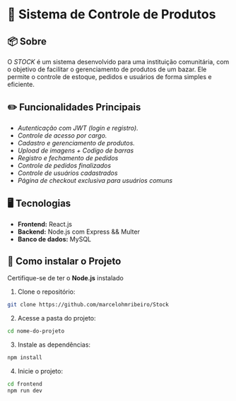 # 📌 Sistema de Controle de Produtos

## 📦 Sobre
O *STOCK* é um sistema desenvolvido para uma instituição comunitária, com o objetivo de facilitar o gerenciamento de produtos de um bazar. Ele permite o controle de estoque, pedidos e usuários de forma simples e eficiente.

## ✏️ Funcionalidades Principais
- *Autenticação com JWT (login e registro).*
- *Controle de acesso por cargo.*
- *Cadastro e gerenciamento de produtos.*
- *Upload de imagens + Codigo de barras*
- *Registro e fechamento de pedidos*
- *Controle de pedidos finalizados*
- *Controle de usuários cadastrados*
- *Página de checkout exclusiva para usuários comuns*

## 🖥️ Tecnologias
- **Frontend:** React.js
- **Backend:** Node.js com Express && Multer
- **Banco de dados:** MySQL

## 🚀 Como instalar o Projeto

Certifique-se de ter o **Node.js** instalado

1. Clone o repositório:
```bash
git clone https://github.com/marcelohmribeiro/Stock
```
2. Acesse a pasta do projeto:
```bash
cd nome-do-projeto
```

3. Instale as dependências:
```bash
npm install
```

4. Inicie o projeto:
```bash
cd frontend
npm run dev
```